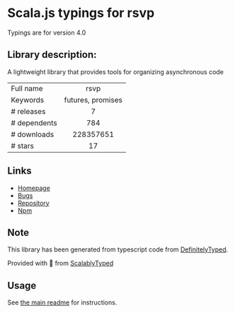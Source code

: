 
# Scala.js typings for rsvp

Typings are for version 4.0

## Library description:
A lightweight library that provides tools for organizing asynchronous code

|                    |                 |
| ------------------ | :-------------: |
| Full name          | rsvp |
| Keywords           | futures, promises |
| # releases         | 7 |
| # dependents       | 784 |
| # downloads        | 228357651 |
| # stars            | 17 |

## Links
- [Homepage](https://github.com/tildeio/rsvp.js)
- [Bugs](https://github.com/tildeio/rsvp.js/issues)
- [Repository](https://github.com/tildeio/rsvp.js)
- [Npm](https://www.npmjs.com/package/rsvp)
    


## Note
This library has been generated from typescript code from [DefinitelyTyped](https://definitelytyped.org).

Provided with :purple_heart: from [ScalablyTyped](https://github.com/oyvindberg/ScalablyTyped)

## Usage
See [the main readme](../../readme.md) for instructions.


